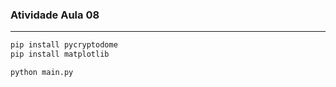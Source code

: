 ### Atividade Aula 08

---

```bash
pip install pycryptodome
pip install matplotlib

python main.py
```